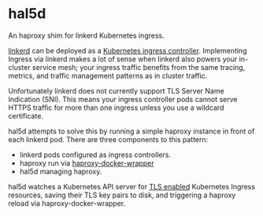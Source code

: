 # hal5d
An haproxy shim for linkerd Kubernetes ingress.

[linkerd](https://linkerd.io/) can be deployed as a
[Kubernetes ingress controller](https://kubernetes.io/docs/concepts/services-networking/ingress/#ingress-controllers). 
Implementing Ingress via linkerd makes a lot of sense when linkerd also powers
your in-cluster service mesh; your ingress traffic benefits from the same
tracing, metrics, and traffic management patterns as in cluster traffic.

Unfortunately linkerd does not currently support TLS Server Name Indication
(SNI). This means your ingress controller pods cannot serve HTTPS traffic for
more than one ingress unless you use a wildcard certificate.

hal5d attempts to solve this by running a simple haproxy instance in front of
each linkerd pod. There are three components to this pattern:
* linkerd pods configured as ingress controllers.
* haproxy run via [haproxy-docker-wrapper](https://github.com/tuenti/haproxy-docker-wrapper)
* hal5d managing haproxy. 

hal5d watches a Kubernetes API server for
[TLS enabled](https://kubernetes.io/docs/concepts/services-networking/ingress/#tls) 
Kubernetes Ingress resources, saving their TLS key pairs to disk, and triggering
a haproxy reload via haproxy-docker-wrapper.